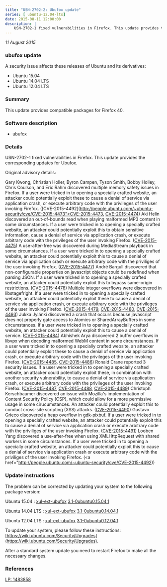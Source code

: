 ```yaml
---
title: "USN-2702-2: Ubufox update"
series: [ ubuntu-12.04-lts]
date: 2015-08-11 12:00:00
description: |
    USN-2702-1 fixed vulnerabilities in Firefox. This update provides the corresponding updates for Ubufox.
--- 
```

 
 

*11 August 2015*

### ubufox update

A security issue affects these releases of Ubuntu and its derivatives:

* Ubuntu 15.04
* Ubuntu 14.04 LTS
* Ubuntu 12.04 LTS

### Summary

This update provides compatible packages for Firefox 40. 

### Software description

* ubufox 

### Details

USN-2702-1 fixed vulnerabilities in Firefox. This update provides the corresponding updates for Ubufox.

Original advisory details:

 Gary Kwong, Christian Holler, Byron Campen, Tyson Smith, Bobby Holley, Chris Coulson, and Eric Rahm discovered multiple memory safety issues in Firefox. If a user were tricked in to opening a specially crafted website, an attacker could potentially exploit these to cause a denial of service via application crash, or execute arbitrary code with the privileges of the user invoking Firefox. ([CVE-2015-4492](http://people.ubuntu.com/~ubuntu-security/cve/CVE-2015-4473">CVE-2015-4473</a>, <a href="http://people.ubuntu.com/~ubuntu-security/cve/CVE-2015-4474">CVE-2015-4474</a>) Aki Helin discovered an out-of-bounds read when playing malformed MP3 content in some circumstances. If a user were tricked in to opening a specially crafted website, an attacker could potentially exploit this to obtain sensitive information, cause a denial of service via application crash, or execute arbitrary code with the privileges of the user invoking Firefox. (<a href="http://people.ubuntu.com/~ubuntu-security/cve/CVE-2015-4475">CVE-2015-4475</a>) A use-after-free was discovered during MediaStream playback in some circumstances. If a user were tricked in to opening a specially crafted website, an attacker could potentially exploit this to cause a denial of service via application crash or execute arbitrary code with the priviliges of the user invoking Firefox. (<a href="http://people.ubuntu.com/~ubuntu-security/cve/CVE-2015-4477">CVE-2015-4477</a>) André Bargull discovered that non-configurable properties on javascript objects could be redefined when parsing JSON. If a user were tricked in to opening a specially crafted website, an attacker could potentially exploit this to bypass same-origin restrictions. (<a href="http://people.ubuntu.com/~ubuntu-security/cve/CVE-2015-4478">CVE-2015-4478</a>) Multiple integer overflows were discovered in libstagefright. If a user were tricked in to opening a specially crafted website, an attacker could potentially exploit these to cause a denial of service via application crash, or execute arbitrary code with the privileges of the user invoking Firefox. (<a href="http://people.ubuntu.com/~ubuntu-security/cve/CVE-2015-4479">CVE-2015-4479</a>, <a href="http://people.ubuntu.com/~ubuntu-security/cve/CVE-2015-4480">CVE-2015-4480</a>, <a href="http://people.ubuntu.com/~ubuntu-security/cve/CVE-2015-4493">CVE-2015-4493</a>) Jukka Jylänki discovered a crash that occurs because javascript does not properly gate access to Atomics or SharedArrayBuffers in some circumstances. If a user were tricked in to opening a specially crafted website, an attacker could potentially exploit this to cause a denial of service. (<a href="http://people.ubuntu.com/~ubuntu-security/cve/CVE-2015-4484">CVE-2015-4484</a>) Abhishek Arya discovered 2 buffer overflows in libvpx when decoding malformed WebM content in some circumstances. If a user were tricked in to opening a specially crafted website, an attacker could potentially exploit these to cause a denial of service via application crash, or execute arbitrary code with the privileges of the user invoking Firefox. (<a href="http://people.ubuntu.com/~ubuntu-security/cve/CVE-2015-4485">CVE-2015-4485</a>, <a href="http://people.ubuntu.com/~ubuntu-security/cve/CVE-2015-4486">CVE-2015-4486</a>) Ronald Crane reported 3 security issues. If a user were tricked in to opening a specially crafted website, an attacker could potentially exploit these, in combination with another security vulnerability, to cause a denial of service via application crash, or execute arbitrary code with the privileges of the user invoking Firefox. (<a href="http://people.ubuntu.com/~ubuntu-security/cve/CVE-2015-4487">CVE-2015-4487</a>, <a href="http://people.ubuntu.com/~ubuntu-security/cve/CVE-2015-4488">CVE-2015-4488</a>, <a href="http://people.ubuntu.com/~ubuntu-security/cve/CVE-2015-4489">CVE-2015-4489</a>) Christoph Kerschbaumer discovered an issue with Mozilla&#39;s implementation of Content Security Policy (CSP), which could allow for a more permissive usage in some cirucumstances. An attacker could potentially exploit this to conduct cross-site scripting (XSS) attacks. (<a href="http://people.ubuntu.com/~ubuntu-security/cve/CVE-2015-4490">CVE-2015-4490</a>) Gustavo Grieco discovered a heap overflow in gdk-pixbuf. If a user were tricked in to opening a specially crafted website, an attacker could potentially exploit this to cause a denial of service via application crash or execute arbitrary code with the priviliges of the user invoking Firefox. (<a href="http://people.ubuntu.com/~ubuntu-security/cve/CVE-2015-4491">CVE-2015-4491</a>) Looben Yang discovered a use-after-free when using XMLHttpRequest with shared workers in some circumstances. If a user were tricked in to opening a specially crafted website, an attacker could potentially exploit this to cause a denial of service via application crash or execute arbitrary code with the priviliges of the user invoking Firefox. (<a href="http://people.ubuntu.com/~ubuntu-security/cve/CVE-2015-4492)) 

### Update instructions

The problem can be corrected by updating your system to the following package version:

Ubuntu 15.04
 : [xul-ext-ubufox](https://launchpad.net/ubuntu/+source/ubufox) <span> [3.1-0ubuntu0.15.04.1](https://launchpad.net/ubuntu/+source/ubufox/3.1-0ubuntu0.15.04.1) </span> 

Ubuntu 14.04 LTS
 : [xul-ext-ubufox](https://launchpad.net/ubuntu/+source/ubufox) <span> [3.1-0ubuntu0.14.04.1](https://launchpad.net/ubuntu/+source/ubufox/3.1-0ubuntu0.14.04.1) </span> 

Ubuntu 12.04 LTS
 : [xul-ext-ubufox](https://launchpad.net/ubuntu/+source/ubufox) <span> [3.1-0ubuntu0.12.04.1](https://launchpad.net/ubuntu/+source/ubufox/3.1-0ubuntu0.12.04.1) </span> 

To update your system, please follow these instructions: [https://wiki.ubuntu.com/Security/Upgrades](https://wiki.ubuntu.com/Security/Upgrades).

After a standard system update you need to restart Firefox to make all the necessary changes. 

### References

 
 [LP: 1483858](https://launchpad.net/bugs/1483858)
 

